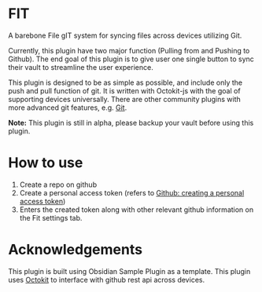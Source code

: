 # FIT

A barebone File gIT system for syncing files across devices utilizing Git.

Currently, this plugin have two major function (Pulling from and Pushing to Github). The end goal of this plugin is to give user one single button to sync their vault to streamline the user experience.

This plugin is designed to be as simple as possible, and include only the push and pull function of git. It is written with Octokit-js with the goal of supporting devices universally. There are other community plugins with more advanced git features, e.g. [Git](https://github.com/denolehov/obsidian-git).

**Note:** This plugin is still in alpha, please backup your vault before using this plugin.

# How to use
1. Create a repo on github
2. Create a personal access token (refers to [Github: creating a personal access token](https://docs.github.com/en/enterprise-server@3.9/authentication/keeping-your-account-and-data-secure/managing-your-personal-access-tokens#creating-a-personal-access-token))
3. Enters the created token along with other relevant github information on the Fit settings tab.

# Acknowledgements
This plugin is built using Obsidian Sample Plugin as a template.
This plugin uses [Octokit](https://github.com/octokit/octokit.js) to interface with github rest api across devices.

<!--- 
## Releasing new releases

- Update your `manifest.json` with your new version number, such as `1.0.1`, and the minimum Obsidian version required for your latest release.
- Update your `versions.json` file with `"new-plugin-version": "minimum-obsidian-version"` so older versions of Obsidian can download an older version of your plugin that's compatible.
- Create new GitHub release using your new version number as the "Tag version". Use the exact version number, don't include a prefix `v`. See here for an example: https://github.com/obsidianmd/obsidian-sample-plugin/releases
- Upload the files `manifest.json`, `main.js`, `styles.css` as binary attachments. Note: The manifest.json file must be in two places, first the root path of your repository and also in the release.
- Publish the release.

> You can simplify the version bump process by running `npm version patch`, `npm version minor` or `npm version major` after updating `minAppVersion` manually in `manifest.json`.
> The command will bump version in `manifest.json` and `package.json`, and add the entry for the new version to `versions.json`

## Adding your plugin to the community plugin list

- Check https://github.com/obsidianmd/obsidian-releases/blob/master/plugin-review.md
- Publish an initial version.
- Make sure you have a `README.md` file in the root of your repo.
- Make a pull request at https://github.com/obsidianmd/obsidian-releases to add your plugin.
  
## Manually installing the plugin

- Copy over `main.js`, `styles.css`, `manifest.json` to your vault `VaultFolder/.obsidian/plugins/your-plugin-id/`.
--->
